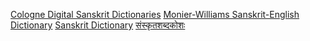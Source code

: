 [Cologne Digital Sanskrit Dictionaries](https://www.sanskrit-lexicon.uni-koeln.de/)
[Monier-Williams Sanskrit-English Dictionary](https://www.sanskrit-lexicon.uni-koeln.de/scans/csl-apidev/servepdf.php?dict=MW&page=1122)
[Sanskrit Dictionary](https://sanskritdictionary.com/)
[संस्‍कृतशब्‍दकोशः](https://dictionary.sanskritjagat.com/shabdkosh.php)